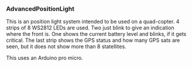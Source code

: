 ### AdvancedPositionLight ###
This is an position light system intended to be used on a quad-copter.
4 strips of 8 WS2812 LEDs are used.
Two just blink to give an indication where the front is. One shows the current battery level and blinks, if it gets critical. The last strip shows the GPS status and how many GPS sats are seen, but it does not show more than 8 statellites.

This uses an Arduino pro micro.